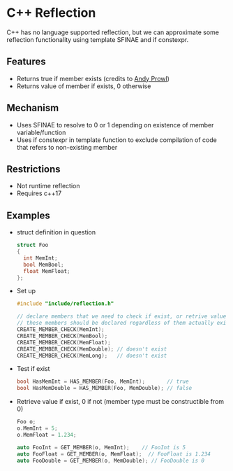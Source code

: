 # C++ Reflection

C++ has no language supported reflection, but we can approximate some reflection functionality using template SFINAE and if constexpr.

## Features

* Returns true if member exists (credits to [Andy Prowl](https://stackoverflow.com/a/14523787))
* Returns value of member if exists, 0 otherwise

## Mechanism

* Uses SFINAE to resolve to 0 or 1 depending on existence of member variable/function
* Uses if constexpr in template function to exclude compilation of code that refers to non-existing member

## Restrictions

* Not runtime reflection
* Requires c++17

## Examples

* struct definition in question
  ```cpp
  struct Foo
  {
    int MemInt;
    bool MemBool;
    float MemFloat;
  };
  ```
* Set up
  ```cpp
  #include "include/reflection.h"

  // declare members that we need to check if exist, or retrive value
  // these members should be declared regardless of them actually existing or not
  CREATE_MEMBER_CHECK(MemInt);
  CREATE_MEMBER_CHECK(MemBool);
  CREATE_MEMBER_CHECK(MemFloat);
  CREATE_MEMBER_CHECK(MemDouble); // doesn't exist
  CREATE_MEMBER_CHECK(MemLong);   // doesn't exist
  ```

* Test if exist
  ```cpp
  bool HasMemInt = HAS_MEMBER(Foo, MemInt);       // true
  bool HasMemDouble = HAS_MEMBER(Foo, MemDouble); // false
  ```

* Retrieve value if exist, 0 if not (member type must be constructible from 0)
  ```cpp
  Foo o;
  o.MemInt = 5;
  o.MemFloat = 1.234;

  auto FooInt = GET_MEMBER(o, MemInt);    // FooInt is 5
  auto FooFloat = GET_MEMBER(o, MemFloat);  // FooFloat is 1.234
  auto FooDouble = GET_MEMBER(o, MemDouble); // FooDouble is 0
  ```
